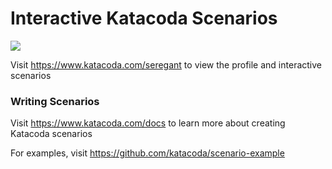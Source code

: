# Interactive Katacoda Scenarios

[![](http://shields.katacoda.com/katacoda/seregant/count.svg)](https://www.katacoda.com/seregant "Get your profile on Katacoda.com")

Visit https://www.katacoda.com/seregant to view the profile and interactive scenarios

### Writing Scenarios
Visit https://www.katacoda.com/docs to learn more about creating Katacoda scenarios

For examples, visit https://github.com/katacoda/scenario-example
